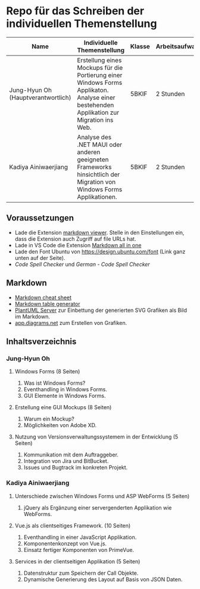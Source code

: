 # Repo für das Schreiben der individuellen Themenstellung

| Name                               | Individuelle Themenstellung                                                                                                              | Klasse | Arbeitsaufwand |
|------------------------------------|------------------------------------------------------------------------------------------------------------------------------------------|--------|----------------|
| Jung-Hyun Oh (Hauptverantwortlich) | Erstellung eines Mockups für die Portierung einer Windows Forms Applikaton. Analyse einer bestehenden Applikation zur Migration ins Web. | 5BKIF  | 2 Stunden      |
| Kadiya Ainiwaerjiang               | Analyse des .NET MAUI oder anderen geeigneten Frameworks hinsichtlich der Migration von Windows Forms Applikationen.                     | 5BKIF  | 2 Stunden      |

## Voraussetzungen

- Lade die Extension [markdown viewer](https://chrome.google.com/webstore/detail/markdown-viewer/ckkdlimhmcjmikdlpkmbgfkaikojcbjk?hl=de).
  Stelle in den Einstellungen ein, dass die Extension auch Zugriff auf file URLs hat.
- Lade in VS Code die Extension [Markdown all in one](https://marketplace.visualstudio.com/items?itemName=yzhang.markdown-all-in-one)
- Lade den Font Ubuntu von https://design.ubuntu.com/font (Link ganz unten auf der Seite).
- *Code Spell Checker* und *German - Code Spell Checker*

## Markdown

- [Markdown cheat sheet](https://www.markdownguide.org/cheat-sheet/)
- [Markdown table generator](https://www.tablesgenerator.com/markdown_tables)
- [PlantUML Server](https://www.plantuml.com/plantuml/uml) zur Einbettung der generierten SVG Grafiken als Bild im Markdown.
- [app.diagrams.net](https://app.diagrams.net) zum Erstellen von Grafiken.
  
## Inhaltsverzeichnis

### Jung-Hyun Oh

1. Windows Forms (8 Seiten)
    1. Was ist Windows Forms?
    1. Eventhandling in Windows Forms.
    1. GUI Elemente in Windows Forms.

2. Erstellung eine GUI Mockups (8 Seiten)
    1. Warum ein Mockup?
    1. Möglichkeiten von Adobe XD.

3. Nutzung von Versionsverwaltungssystemem in der Entwicklung (5 Seiten)
    1. Kommunikation mit dem Auftraggeber.
    1. Integration von Jira und BitBucket.
    1. Issues und Bugtrack im konkreten Projekt.

### Kadiya Ainiwaerjiang

1. Unterschiede zwischen Windows Forms und ASP WebForms (5 Seiten)
    1. jQuery als Ergänzung einer servergenderten Applikation wie WebForms.
 
2. Vue.js als clientseitiges Framework. (10 Seiten)
    1. Eventhandling in einer JavaScript Applikation.
    1. Komponentenkonzept von Vue.js.
    1. Einsatz fertiger Komponenten von PrimeVue.

3. Services in der clientseitigen Applikation (5 Seiten)
    1. Datenstruktur zum Speichern der Call Objekte.
    1. Dynamische Generierung des Layout auf Basis von JSON Daten.
